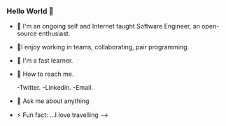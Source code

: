  ### Hello World 👋


- 🔭 I'm an ongoing self and Internet taught Software Engineer, an open-source enthusiast.
- 🌱I enjoy working in teams, collaborating, pair programming.
- 👯 I'm a fast learner.
- 🤔 How to reach me.
  
    -Twitter.
    -Linkedin.
    -Email.
- 💬 Ask me about anything
- ⚡ Fun fact: ...I love travelling
-->
